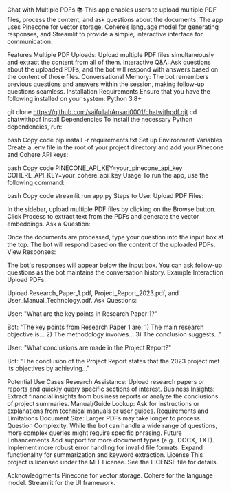Chat with Multiple PDFs :books:
This app enables users to upload multiple PDF files, process the content, and ask questions about the documents. The app uses Pinecone for vector storage, Cohere’s language model for generating responses, and Streamlit to provide a simple, interactive interface for communication.

Features
Multiple PDF Uploads: Upload multiple PDF files simultaneously and extract the content from all of them.
Interactive Q&A: Ask questions about the uploaded PDFs, and the bot will respond with answers based on the content of those files.
Conversational Memory: The bot remembers previous questions and answers within the session, making follow-up questions seamless.
Installation
Requirements
Ensure that you have the following installed on your system:
Python 3.8+

git clone https://github.com/saifullahAnsari0001/chatwithpdf.git
cd chatwithpdf
Install Dependencies
To install the necessary Python dependencies, run:

bash
Copy code
pip install -r requirements.txt
Set up Environment Variables
Create a .env file in the root of your project directory and add your Pinecone and Cohere API keys:

bash
Copy code
PINECONE_API_KEY=your_pinecone_api_key
COHERE_API_KEY=your_cohere_api_key
Usage
To run the app, use the following command:

bash
Copy code
streamlit run app.py
Steps to Use:
Upload PDF Files:

In the sidebar, upload multiple PDF files by clicking on the Browse button.
Click Process to extract text from the PDFs and generate the vector embeddings.
Ask a Question:

Once the documents are processed, type your question into the input box at the top.
The bot will respond based on the content of the uploaded PDFs.
View Responses:

The bot's responses will appear below the input box. You can ask follow-up questions as the bot maintains the conversation history.
Example Interaction
Upload PDFs:

Upload Research_Paper_1.pdf, Project_Report_2023.pdf, and User_Manual_Technology.pdf.
Ask Questions:

User: "What are the key points in Research Paper 1?"

Bot: "The key points from Research Paper 1 are: 1) The main research objective is... 2) The methodology involves... 3) The conclusion suggests..."

User: "What conclusions are made in the Project Report?"

Bot: "The conclusion of the Project Report states that the 2023 project met its objectives by achieving..."

Potential Use Cases
Research Assistance: Upload research papers or reports and quickly query specific sections of interest.
Business Insights: Extract financial insights from business reports or analyze the conclusions of project summaries.
Manual/Guide Lookup: Ask for instructions or explanations from technical manuals or user guides.
Requirements and Limitations
Document Size: Larger PDFs may take longer to process.
Question Complexity: While the bot can handle a wide range of questions, more complex queries might require specific phrasing.
Future Enhancements
Add support for more document types (e.g., DOCX, TXT).
Implement more robust error handling for invalid file formats.
Expand functionality for summarization and keyword extraction.
License
This project is licensed under the MIT License. See the LICENSE file for details.

Acknowledgments
Pinecone for vector storage.
Cohere for the language model.
Streamlit for the UI framework.
